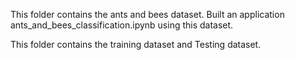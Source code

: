 This folder contains the ants and bees dataset.
Built an application ants_and_bees_classification.ipynb using this dataset.

This folder contains the training dataset and Testing dataset.
